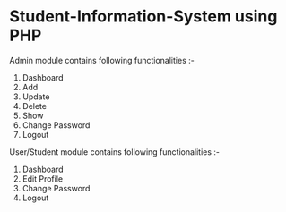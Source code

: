# Student-Information-System using PHP

Admin module contains following functionalities :-
  1) Dashboard
  2) Add
  3) Update
  4) Delete
  5) Show
  6) Change Password
  7) Logout

User/Student module contains following functionalities :-
  1) Dashboard
  2) Edit Profile
  3) Change Password
  4) Logout
